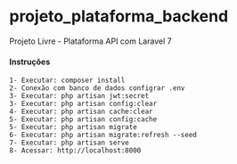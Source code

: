 # projeto_plataforma_backend

Projeto Livre - Plataforma API com Laravel 7

#### Instruções
    1- Executar: composer install
    2- Conexão com banco de dados configrar .env
    3- Executar: php artisan jwt:secret
    3- Executar: php artisan config:clear
    4- Executar: php artisan cache:clear
    5- Executar: php artisan config:cache
    5- Executar: php artisan migrate
    6- Executar: php artisan migrate:refresh --seed
    7- Executar: php artisan serve
    8- Acessar: http://localhost:8000
